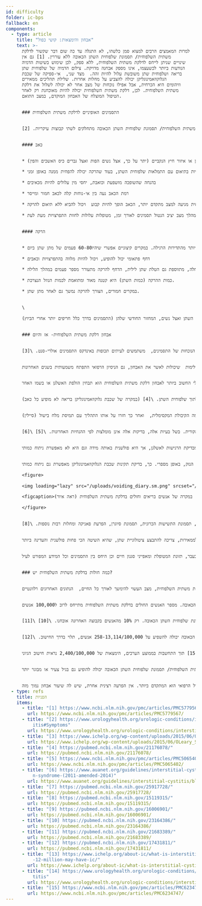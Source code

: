 ```yaml
---
id: difficulty
folder: ic-bps
fallback: en
components:
  - type: article
    title: "אבחון והימצאות: קושי כפול"
    text: >-
      למרות המאמצים הרבים למצוא סמן כלשהו, לא התגלה עד כה שום דבר שקשור לדלקת
      משתית השלפוחית/ תסמונת שלפוחית השתן הכאובה ללא עוררין. [1] גם אין
      שינויים שניתן לייחס לדלקת משתית השלפוחית, ללא ספק, לכן שימוש בשיטות הדמיה
      הנודעות ביותר לכשעצמו, אינו מספק אבחנה מדויקת. צילום הדמיה של שלפוחית שתן
      בריאה ושלפוחית שתן משובשת עלול להיות זהה.  מצד שני,  אי-ספיקה של שכבת
      הגלוקוזאמינוגליקן יכולה להצביע על מחלות אחרות. שלילת תהליכים ממאירים
      וזיהומים היא הכרחית, אבל אפילו נוכחות של מצב אחר לא יכולה לשלול את דלקת
      משתית השלפוחית. לכן, דלקת משתית השלפוחית יכולה להיות מאוכחנת רק לאחר
      הטיפול המוצלח של האבחון המוקדם, במצב התואם.


      ### התסמינים האופיניים לדלקת משתית השלפוחית


      התסמינים הרגילים של דלקת משתית השלפוחית/ תסמונת שלפוחית השתן הכאובה מתחלקים לשתי קבוצות עיקריות. [2]


      #### כאב


      * לא רק שלפוחית השתן והשופכה יכולות לכאוב, אלא גם הבטן התחתונה, האגן או איזור חיץ הנקביים (יתר על כך, אצל נשים הפות ואצל גברים כיס האשכים והפין)

      * העוצמה של הכאב יכולה להיות בתיאום עם התמלאות שלפוחית השתן, בעוד שהרקה יכולה להפחית ממנה באופן זמני

      * בהנחה שהשופכה מושפעת וכואבת, יחסי מין עלולים להיות מכאיבים

      * רמת הכאב נעה בין אי-נוחות קלה לכאב חמור ומייסר

      * בהתחלה, תקופות הכאבים הקצרות והדלילות מופרדות ע"י הפוגות ארוכות ונטולות תסמינים. ככל שדלקת משתית השלפוחית מגיעה למצב מתקדם יותר, הכאב הופך להיות קבוע  ויכול להביא ללא תיאום להרקה

      * אף במהלך מצב יציב הנטול תסמינים לאורך זמן, מטופלות עלולות לחוות התפרצויות מעת לעת.


      #### הרקה


      * בהתחלה, התדירותמעט גבוהה יותר מהתדירות הרגילה. במקרים קיצוניים אפשרי שיהיו60-80 פעמים של מתן שתן ביום

      * דחף פתאומי יכול להופיע, ויכול להיות מלווה בהתפרצויות וכאבים

      * במקרים מתונים, התדירות האנורמלית של הרקה מופיעה רק במהלך היום. עם התקדמות המחלה, מתווספת גם הטלת שתן לילית, הדחף להרקה מתעורר מספר פעמים במהלך הלילה.

      * כמות ההרקה (כמות השתן) היא קטנה מאוד ומתואמת לכמות הנוזל הנצרכת.

      * במקרים חמורים, הצורך להרקה נמשך גם לאחר מתן שתן.


      \

      נוכחות התסמינים האלה שונה ממטופלת למטופלת ומושפעת ממספר גורמים. כלומר, צריכת מזון ומשקאות מסוימים, כמות המתח הנפשי ו/או הלחץ הפיזי, בעיות עיכול, זיהומים בדרכי השתן ואצל נשים, המחזור החודשי שלהן (התסמינים בדרך כלל חריפים יותר אחרי הביוץ).


      ### אבחון דלקת משתית השלפוחית- אז והיום


      רוב האורולוגים מגדירים מקרה מסוים כדלקת משתית השלפוחית כאשר התסמינים האופיניים נמשכים תקופה מסוימת (חודש וחצי עד 6 חודשים) וזאת לאחר שכל מחלה אחרת שלה תסמינים דומים נשללה. מילוי שאלונים יכול לזהות את הנוכחות של התסמינים,  משתמשים לעיתים תכופות באינדקס התסמינים אולרי-סנט. \[3]


      אולם, מפני שבדיקות מעבדה ובדיקות אחרות כלשהן אינן יכולות לאשר באופן חד משמעי את הימצאות דלקת משתית השלפוחית, לא ניתן לאבחן את המחלה בוודאות מוחלטת, במאת האחוזים. למרבה המזל, בנוסף לקומץ של בדיקות משלימות  שיכולות לאשר את האבחון, גם הניסיון הרפואי התפתח משמעותית בשנים האחרונות.


      הכלי החשוב ביותר לאבחון דלקת משתית השלפוחית הוא תבחין הזלפת האשלגן או בשמו האחר


      בדיקת פרסונס. בדיקה זו מאשרת את אי-ספיקת שכבת הגלוקוזאמינוגליקן ע"י הכאב הנוצר כשמוחדר אשלגן כלורי לתוך שלפוחית השתן. \[4] (במקרה של שכבת גלוקוזאמינוגליקן בריאה לא מופיע כל כאב).  


      אך הבדיקה הזאת היא לא רק פולשנית ללא צורך אלא גם לא נעימה, מאחר שהמטופלות סובלות מכאב הנגרם מהתמיסה עצמה. בדיקת פרסונס גם לא סיפקה ניתוח כמותי.  בגרסא מאוחרת יותר של בדיקת הרגישות (בדיקת פרסונס המעודכנת) השלפוחית מולאה בתמיסת אשלגן כלורי מדולל כדי  לקבוע מה הקיבולת המקסימלית,  ואחר כך חזרו על אותו התהליך עם תמיסת מלח בישול (סיילין).


      היחס בין שני הערכים מיוחס לרגישות של דפנות שלפוחית השתן לריכוז השתן. על אף שבדיקת פרסונס המעודכנת יכולה להוות שימוש גם ללקיחת מידות כמותיות, הפולשניות, משך הזמן והדיוק שלה לא גבוהים מאלה של הבדיקה המקורית. בשל בעיות אלה, בדיקות אלה אינן מומלצות לפי ההנחיות האחרונות. \[5] \[6]


      בדיקת הלידוקאין פועלת באופן ההפוך. העיקרון שלה הוא למתן את הכאב בשלפוחית השתן, כך בהנחה שהמקור לכאב הוא בשלפוחית השתן עצמה, הלידוקאין המוחדר  אליה מקל על התסמינים במקרה של דלקת משתית השלפוחית. \[7] בדיקה זו, ללא ספק, נוחה הרבה יותר מבדיקת הרגישות לאשלגן, אך היא פולשנית באותה מידה וגם היא לא מאפשרת ניתוח כמותי.


      כלי אבחון חדש הוא בדיקת תקינות שכבת הגלוקוזאמינוגליקן, אשר במהלכה עורכים יומן של הרקה במשך יומיים. בדיקה זו בלתי-פולשנית ונטולת כאבים. בדיקה זו מבוססת על העובדה לפיה על מנת לבחון את היחס בין ריכוז השתן וקיבולת שלפוחית השתן, אין צורך בהחדרה,  התמיסה של המלחים המומסים כבר נוכחת- בצורת השתן עצמו. ריכוז חומרי השתן- כולל המלחים- תלוי בכמות הנוזלים הנצרכת. הכמות של כל הרקה יכולה להימדד  ביום שבו המטופלת צורכת את הכמות הקטנה ביותר של נוזלים שהיא מסוגלת לצרוך, לאחר מכן ניתן לחזור על אותו התהליך ביום השני, בו המטופלת צורכת את הכמות הגדולה ביותר של נוזלים שהיא מסוגלת לצרוך. במקרה שבו דפנות שלפוחית השתן בריאות, אין יחס בין כמויות ההרקה הממוצעות לקיבולת הנוזלים. בשלב המוקדם של דלקת משתית השלפוחית, צריכת הנוזלים הגבוהה יותר, מביאה לכמויות שתן גדולות יותר ב-30-50%. ככל שהמחלה מתקדמת, ההפרש גדל ב50-100%, במקרה חמורים, יכול לגדול גם ל300-500%. לכן, יומן זה של היומיים העוקבים, לא רק מצביע על דפנות שלפוחית שתן ניזוקות, אלא גם מתאר את רמת הנזק, באופן מספרי. כך, בדיקת תקינות שכבת הגלוקוזאמינוגליקן מאפשרת גם ניתוח כמותי.

      <figure>

      <img loading="lazy" src="/uploads/voiding_diary.sm.png" srcset="/uploads/voiding_diary.png 2x, /uploads/voiding_diary.sm.png 1x" alt="voiding diary"/>

      <figcaption>היחס בין כמות השתן הממוצעת היומית והכמות הכוללת של השתן היומי, במקרה של אנשים בריאים וחולים בדלקת משתית השלפוחית (ראה איור).</figcaption>

      </figure>


      יש מספר מחלות שצפויות להופיע באופן משמעותי אצל חולות בדלקת משתית השלפוחית, הנוכחות שלהן עלולה לתמוך באבחון. קבוצת המחלות כוללת בתוכה מחלות כמו תסמינים אלרגיים, מיגרנות, תסמונת המעי הרגיז, אנדומטריוזיס, תסמונת התשישות הכרונית, תסמונת סיוגרן, הפרעת פאניקה ומחלות רבות נוספות. \[8]


      ציסטוסקופיה בלחץ נמוך מומלצת אם נמצא דם בשתן, או ציטולוגיית שתן המצביעה על סיכוי לתהליך ממאיר (או אם יש תוצאה חיובית חד-משמעית), אם מצב המטופלת מחמיר למרות הטיפול המשולב שהיא מקבלת, כדי לבחון אם מדובר במצב של סרטן שלפוחית השתן או נוכחים תסמינים דומים של מחלה אחרת. ביופסיה של רירית שלפוחית השתן מבוצעת רק אם ההדמייה הציסטוסקופית חושפת איזורים שעשויים להתגלות כממאירים. במקרה בו הציסטוסקופיה אינה מעלה חשד לממאירות, צריכה להתבצע ציטולוגיית שתן, שהיא השיטה הכי פחות פולשנית והעדינה ביותר.


      רישום סיפור המטופלת מספק גם מידע שימושי. רישום זה אמור לכלול לא רק את התסמינים הנוכחיים, אלא גם את ההיסטוריה של זיהומים מוקדמים יותר, מחלות אחרות, אשר סבלה מהן (עם דגש בעיקר על מחלות אוטואימוניות והפרעות עיכול), תרופות ו/או אניטיביוטיקה שנלקחות או נלקחו בעבר, תזונת המטופלת ומאפייני סגנון חיים וכן היחס בין התסמינים וכל המידע המפורט לעיל.


      ### כמה חולות בדלקת משתית השלפוחית יש?


      הופעת המחלה יכולה לרוב להיות מתוארת לפי שני סוגי נתונים. הקרות פירושה מספר המקרים הנרשמים החדשים במשך תקופה מסוימת (בדרך כלל מדובר בשנה). הימצאות ,מצד שני, פירושה המספר הכולל של האנשים המושפעים מהמחלה בנקודת זמן מסוימת. במקרה של דלקת משתית השלפוחית, מצב העשוי להימשך לאורך כל החיים,  הנתונים האחרונים רלוונטיים.


      ההערכות הבינלאומיות של ההימצאות מבוססותת על נוכחות התסמינים, מילוי שאלונים ונתונים של חולים שאובחנו בדלקת משתית השלפוחית/ תסמונת שלפוחית השתן הכאובה. מספר האנשים החולים בדלקת משתית השלפוחית מתייחס לרוב ל100,000 אנשים.  


      אולם, גם השאלונים וגם דרך ההערכה שלהם אינם מתוקננים. מחקרים מסוימים שהסתמכו רק על הנתונים שנאספו מהרופאים, המתמקדים במקרים של מטופלים מאובחנים של דלקת משתית השלפוחית/ תסמונת שלפוחית השתן הכאובה סיכמו הימצאות של 45-197/100,000. \[9] מצד שני, בסקר שבו נערכו שיחות טלפון עם משקי בית משוער כי 1,900-4,200/100,000 גברים ו2,750-6,350/100,000 נשים לוקים בדלקת משתית השלפוחית/ תסמונת שלפוחית השתן הכאובה. רק 10% מהאנשים בקבוצה האחרונה אובחנו. \[10] \[11]


      ע"פי מחקר אחר המבוסס על דיווח עצמי דרך דואר אלקטרוני, דלקת משתית השלפוחית/ תסמונת שלפוחית השתן הכאובה יכולה להשפיע על 258-13,114/100,000 אנשים, תלוי בדרך החישוב. \[12]


      ב2017 האיגוד לדלקת משתית השלפוחית דיווח על כך שרק בארה"ב יש 3-8 מיליון נשים ו1-4 מיליון גברים הלוקים בדלקת משתית השלפוחית/ תסמונת שלפוחית השתן הכאובה. \[13] בשנים האחרונות, ההערכה הזו התקבלה ע"י מאמרים רלוונטיים רבים וארגונים. \[14], \[15] תוך התחשבות בממוצע הערכים, הימצאות של 2,400/100,000 נראית חישוב הגיוני.  


      הגיל הממוצע של המטופלים הוא 40, אך דלקת משתית השלפוחית/ תסמונת שלפוחית השתן הכאובה יכולה להופיע גם בגיל צעיר או מבוגר יותר.


      למרות זאת שיעור האבחון של דלקת משתית השלפוחית/ תסמונת שלפוחית השתן הכאובה קטן מ5-10%, אפילו במדינות  בהן הטיפול הרפואי הוא המתקדם ביותר. אין הפרעה רצינית אחרת, שיש לה שיעור אבחון נמוך מזה.
  - type: refs
    title: הפניות
    items:
      - title: "[1] https://www.ncbi.nlm.nih.gov/pmc/articles/PMC5779567/"
        url: https://www.ncbi.nlm.nih.gov/pmc/articles/PMC5779567/
      - title: "[2] https://www.urologyhealth.org/urologic-conditions/interstitial-cyst\
          itis#Symptoms"
        url: https://www.urologyhealth.org/urologic-conditions/interstitial-cystitis#Symptoms
      - title: "[3] https://www.ichelp.org/wp-content/uploads/2015/06/OLeary_Sant.pdf"
        url: https://www.ichelp.org/wp-content/uploads/2015/06/OLeary_Sant.pdf
      - title: "[4] https://pubmed.ncbi.nlm.nih.gov/21176078/"
        url: https://pubmed.ncbi.nlm.nih.gov/21176078/
      - title: "[5] https://www.ncbi.nlm.nih.gov/pmc/articles/PMC5065402/"
        url: https://www.ncbi.nlm.nih.gov/pmc/articles/PMC5065402/
      - title: "[6] https://www.auanet.org/guidelines/interstitial-cystitis/bladder-pai\
          n-syndrome-(2011-amended-2014)"
        url: https://www.auanet.org/guidelines/interstitial-cystitis/bladder-pain-syndrome-(2011-amended-2014)
      - title: "[7] https://pubmed.ncbi.nlm.nih.gov/25917728/"
        url: https://pubmed.ncbi.nlm.nih.gov/25917728/
      - title: "[8] https://pubmed.ncbi.nlm.nih.gov/15119315/"
        url: https://pubmed.ncbi.nlm.nih.gov/15119315/
      - title: "[9] https://pubmed.ncbi.nlm.nih.gov/16006901/"
        url: https://pubmed.ncbi.nlm.nih.gov/16006901/
      - title: "[10] https://pubmed.ncbi.nlm.nih.gov/23164386/"
        url: https://pubmed.ncbi.nlm.nih.gov/23164386/
      - title: "[11] https://pubmed.ncbi.nlm.nih.gov/21683389/"
        url: https://pubmed.ncbi.nlm.nih.gov/21683389/
      - title: "[12] https://pubmed.ncbi.nlm.nih.gov/17431811/"
        url: https://pubmed.ncbi.nlm.nih.gov/17431811/
      - title: "[13] https://www.ichelp.org/about-ic/what-is-interstitial-cystitis/4-to\
          -12-million-may-have-ic/"
        url: https://www.ichelp.org/about-ic/what-is-interstitial-cystitis/4-to-12-million-may-have-ic/
      - title: "[14] https://www.urologyhealth.org/urologic-conditions/interstitial-cys\
          titis"
        url: https://www.urologyhealth.org/urologic-conditions/interstitial-cystitis
      - title: "[15] https://www.ncbi.nlm.nih.gov/pmc/articles/PMC6234747/"
        url: https://www.ncbi.nlm.nih.gov/pmc/articles/PMC6234747/
---
```

